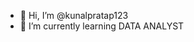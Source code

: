 - 👋 Hi, I’m @kunalpratap123
- 🌱 I’m currently learning DATA ANALYST


<!---
kunalpratap123/kunalpratap123 is a ✨ special ✨ repository because its `README.md` (this file) appears on your GitHub profile.
You can click the Preview link to take a look at your changes.
--->
